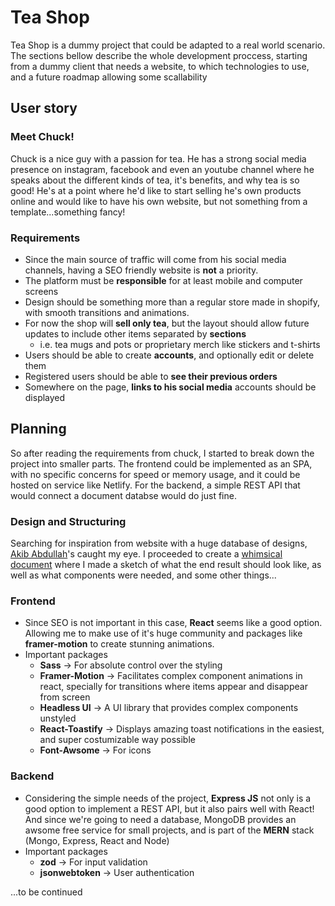 # Tea Shop
Tea Shop is a dummy project that could be adapted to a real world scenario. The sections bellow describe the whole development proccess, starting from a dummy client that needs a website, to which technologies to use, and a future roadmap allowing some scallability

## User story
### Meet Chuck!
Chuck is a nice guy with a passion for tea. He has a strong social media presence on instagram, facebook and even an youtube channel where he speaks about the different kinds of tea, it's benefits, and why tea is so good!
He's at a point where he'd like to start selling he's own products online and would like to have his own website, but not something from a template...something fancy!

### Requirements
- Since the main source of traffic will come from his social media channels, having a SEO friendly website is **not** a priority.
- The platform must be **responsible** for at least mobile and computer screens
- Design should be something more than a regular store made in shopify, with smooth transitions and animations.
- For now the shop will **sell only tea**, but the layout should allow future updates to include other items separated by **sections**
  - i.e. tea mugs and pots or proprietary merch like stickers and t-shirts
- Users should be able to create **accounts**, and optionally edit or delete them
- Registered users should be able to **see their previous orders**
- Somewhere on the page, **links to his social media** accounts should be displayed

## Planning
So after reading the requirements from chuck, I started to break down the project into smaller parts. 
The frontend could be implemented as an SPA, with no specific concerns for speed or memory usage, and it could be hosted on service like Netlify. 
For the backend, a simple REST API that would connect a document databse would do just fine.

### Design and Structuring
Searching for inspiration from website with a huge database of designs, [Akib Abdullah](https://dribbble.com/shots/19996698-Tea-web-ui)'s caught my eye.
I proceeded to create a [whimsical document](https://whimsical.com/tea-shop-LxYQkUrFdccPsFU7H4DxR1) where I made a sketch of what the end result should look like, as well as what components were needed, and some other things...

### Frontend
- Since SEO is not important in this case, **React** seems like a good option. Allowing me to make use of it's huge community and packages like **framer-motion** to create stunning animations.
- Important packages
  - **Sass** -> For absolute control over the styling
  - **Framer-Motion** -> Facilitates complex component animations in react, specially for transitions where items appear and disappear from screen
  - **Headless UI** -> A UI library that provides complex components unstyled
  - **React-Toastify** -> Displays amazing toast notifications in the easiest, and super costumizable way possible
  - **Font-Awsome** -> For icons

### Backend
- Considering the simple needs of the project, **Express JS** not only is a good option to implement a REST API, but it also pairs well with React! And since we're going to need a database, MongoDB provides an awsome free service for small projects, and is part of the **MERN** stack (Mongo, Express, React and Node)
- Important packages
  - **zod** -> For input validation
  - **jsonwebtoken** -> User authentication
 
...to be continued

